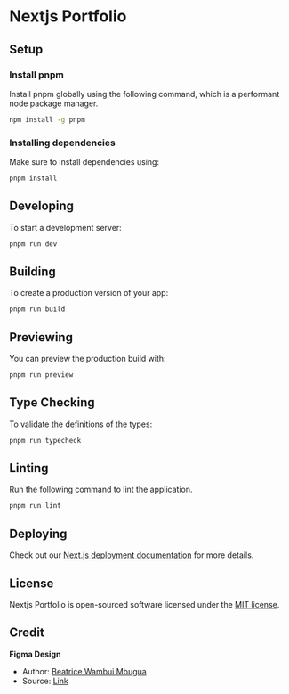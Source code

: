 # Nextjs Portfolio

## Setup

### Install pnpm

Install pnpm globally using the following command, which is a performant node package manager.

```sh
npm install -g pnpm
```

### Installing dependencies

Make sure to install dependencies using:

```sh
pnpm install
```

## Developing

To start a development server:

```bash
pnpm run dev
```

## Building

To create a production version of your app:

```bash
pnpm run build
```

## Previewing

You can preview the production build with:

```sh
pnpm run preview
```

## Type Checking

To validate the definitions of the types:

```bash
pnpm run typecheck
```

## Linting

Run the following command to lint the application.

```bash
pnpm run lint
```

## Deploying

Check out our [Next.js deployment documentation](https://nextjs.org/docs/deployment) for more details.

## License

Nextjs Portfolio is open-sourced software licensed under the [MIT license](https://opensource.org/licenses/MIT).

## Credit

**Figma Design**

- Author: [Beatrice Wambui Mbugua](https://www.figma.com/@beatricewambui)
- Source: [Link](https://www.figma.com/community/file/1264680769254941322/Portfolio-Design)
